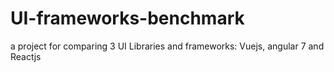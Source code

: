 # UI-frameworks-benchmark
a project for comparing 3 UI Libraries and frameworks: Vuejs, angular 7 and Reactjs
